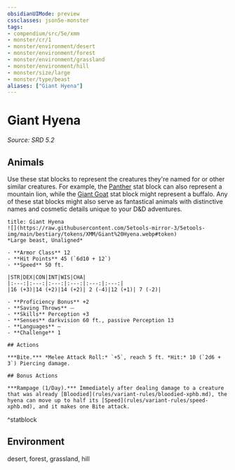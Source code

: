 ```yaml
---
obsidianUIMode: preview
cssclasses: json5e-monster
tags:
- compendium/src/5e/xmm
- monster/cr/1
- monster/environment/desert
- monster/environment/forest
- monster/environment/grassland
- monster/environment/hill
- monster/size/large
- monster/type/beast
aliases: ["Giant Hyena"]
---
```

# Giant Hyena
*Source: SRD 5.2*  

## Animals

Use these stat blocks to represent the creatures they're named for or other similar creatures. For example, the [Panther](compendium/bestiary/beast/panther-xmm.md) stat block can also represent a mountain lion, while the [Giant Goat](compendium/bestiary/beast/giant-goat-xmm.md) stat block might represent a buffalo. Any of these stat blocks might also serve as fantastical animals with distinctive names and cosmetic details unique to your D&D adventures.

```ad-statblock
title: Giant Hyena
![](https://raw.githubusercontent.com/5etools-mirror-3/5etools-img/main/bestiary/tokens/XMM/Giant%20Hyena.webp#token)
*Large beast, Unaligned*

- **Armor Class** 12
- **Hit Points** 45 (`6d10 + 12`)
- **Speed** 50 ft.

|STR|DEX|CON|INT|WIS|CHA|
|:---:|:---:|:---:|:---:|:---:|:---:|
|16 (+3)|14 (+2)|14 (+2)| 2 (-4)|12 (+1)| 7 (-2)|

- **Proficiency Bonus** +2
- **Saving Throws** ⏤
- **Skills** Perception +3
- **Senses** darkvision 60 ft., passive Perception 13
- **Languages** —
- **Challenge** 1

## Actions

***Bite.*** *Melee Attack Roll:* `+5`, reach 5 ft. *Hit:* 10 (`2d6 + 3`) Piercing damage.

## Bonus Actions

***Rampage (1/Day).*** Immediately after dealing damage to a creature that was already [Bloodied](rules/variant-rules/bloodied-xphb.md), the hyena can move up to half its [Speed](rules/variant-rules/speed-xphb.md), and it makes one Bite attack.
```
^statblock

## Environment

desert, forest, grassland, hill